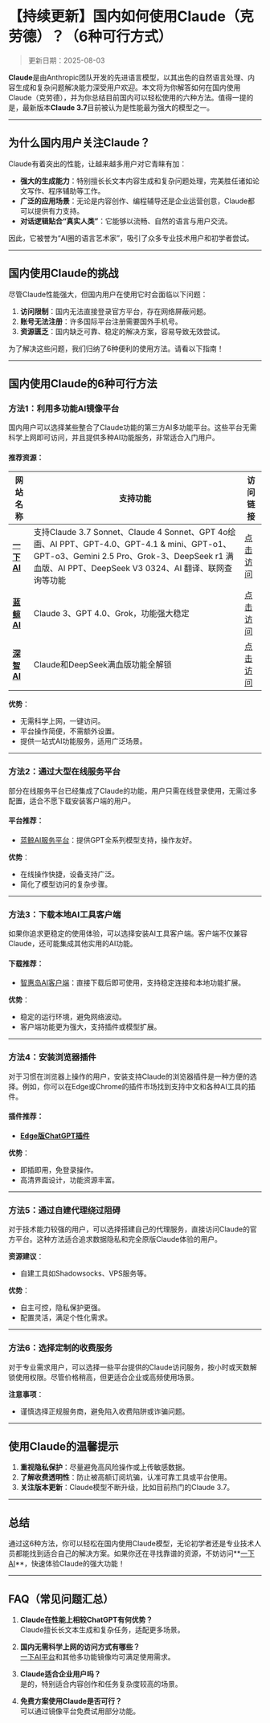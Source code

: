 # **【持续更新】国内如何使用Claude（克劳德）？（6种可行方式）**

> 更新日期：2025-08-03    

**Claude**是由Anthropic团队开发的先进语言模型，以其出色的自然语言处理、内容生成和复杂问题解决能力深受用户欢迎。本文将为你解答如何在国内使用Claude（克劳德），并为你总结目前国内可以轻松使用的六种方法。值得一提的是，最新版本**Claude 3.7**目前被认为是性能最为强大的模型之一。

---

## **为什么国内用户关注Claude？**

Claude有着突出的性能，让越来越多用户对它青睐有加：

- **强大的生成能力**：特别擅长长文本内容生成和复杂问题处理，完美胜任诸如论文写作、程序辅助等工作。
- **广泛的应用场景**：无论是内容创作、编程辅导还是企业运营创意，Claude都可以提供有力支持。
- **对话逻辑贴合“真实人类”**：它能够以流畅、自然的语言与用户交流。

因此，它被誉为“AI圈的语言艺术家”，吸引了众多专业技术用户和初学者尝试。

---

## **国内使用Claude的挑战**

尽管Claude性能强大，但国内用户在使用它时会面临以下问题：

1. **访问限制**：国内无法直接登录官方平台，存在网络屏蔽问题。
2. **账号无法注册**：许多国际平台注册需要国外手机号。
3. **资源匮乏**：国内缺乏可靠、稳定的解决方案，容易导致无效尝试。

为了解决这些问题，我们归纳了6种便利的使用方法。请看以下指南！

---

## **国内使用Claude的6种可行方法**

### **方法1：利用多功能AI镜像平台**

国内用户可以选择某些整合了Claude功能的第三方AI多功能平台。这些平台无需科学上网即可访问，并且提供多种AI功能服务，非常适合入门用户。

#### 推荐资源：
| 网站名称 | 支持功能 | 访问链接 |
| --- | --- | --- |
| **[一下 AI](https://xsimplechat.com)** |  支持Claude 3.7 Sonnet、Claude 4 Sonnet、GPT 4o绘画、AI PPT、GPT-4.0、GPT-4.1 & mini、GPT-o1、GPT-o3、Gemini 2.5 Pro、Grok-3、DeepSeek r1 满血版、AI PPT、DeepSeek V3 0324、AI 翻译、联网查询等功能 | [点击访问](https://xsimplechat.com) |
| **[蓝鲸 AI](https://chat.lanjingai.org/)** | Claude 3、GPT 4.0、Grok，功能强大稳定 | [点击访问](https://chat.lanjingai.org/) |
| **[深智 AI](https://deepseek-free.org/)** | Claude和DeepSeek满血版功能全解锁 | [点击访问](https://deepseek-free.org/) |

**优势**：
- 无需科学上网，一键访问。
- 平台操作简便，不需额外设置。
- 提供一站式AI功能服务，适用广泛场景。

---

### **方法2：通过大型在线服务平台**

部分在线服务平台已经集成了Claude的功能，用户只需在线登录使用，无需过多配置，适合不愿下载安装客户端的用户。

#### 平台推荐：
- [蓝鲸AI服务平台](https://guide1.lanjing.ai)：提供GPT全系列模型支持，操作友好。

**优势**：
- 在线操作快捷，设备支持广泛。
- 简化了模型访问的复杂步骤。

---

### **方法3：下载本地AI工具客户端**

如果你追求更稳定的使用体验，可以选择安装AI工具客户端。客户端不仅兼容Claude，还可能集成其他实用的AI功能。

#### 下载推荐：
- [智惠岛AI客户端](https://xsimplechat.com)：直接下载后即可使用，支持稳定连接和本地功能扩展。

**优势**：
- 稳定的运行环境，避免网络波动。
- 客户端功能更为强大，支持插件或模型扩展。

---

### **方法4：安装浏览器插件**

对于习惯在浏览器上操作的用户，安装支持Claude的浏览器插件是一种方便的选择。例如，你可以在Edge或Chrome的插件市场找到支持中文和各种AI工具的插件。

#### 插件推荐：
- **[Edge版ChatGPT插件](https://xsimplechat.com)**  

**优势**：
- 即插即用，免登录操作。
- 高清界面设计，功能资源丰富。

---

### **方法5：通过自建代理绕过阻碍**

对于技术能力较强的用户，可以选择搭建自己的代理服务，直接访问Claude的官方平台。这种方法适合追求数据隐私和完全原版Claude体验的用户。

**资源建议**：
- 自建工具如Shadowsocks、VPS服务等。

**优势**：
- 自主可控，隐私保护更强。
- 配置灵活，满足个性化需求。

---

### **方法6：选择定制的收费服务**

对于专业需求用户，可以选择一些平台提供的Claude访问服务，按小时或天数解锁使用权限。尽管价格稍高，但更适合企业或高频使用场景。

**注意事项**：
- 谨慎选择正规服务商，避免陷入收费陷阱或诈骗问题。

---

## **使用Claude的温馨提示**

1. **重视隐私保护**：尽量避免高风险操作或上传敏感数据。  
2. **了解收费透明性**：防止被高额订阅坑骗，认准可靠工具或平台使用。  
3. **关注版本更新**：Claude模型不断升级，比如目前热门的Claude 3.7。

---

## **总结**

通过这6种方法，你可以轻松在国内使用Claude模型，无论初学者还是专业技术人员都能找到适合自己的解决方案。如果你还在寻找靠谱的资源，不妨访问**[一下AI](https://xsimplechat.com)**，快速体验Claude的强大功能！

---

## **FAQ（常见问题汇总）**

1. **Claude在性能上相较ChatGPT有何优势？**  
   Claude擅长长文本生成和复杂任务，适配更多场景。

2. **国内无需科学上网的访问方式有哪些？**  
   [一下AI平台](https://chat.lanjingai.org)和其他多功能镜像均可满足使用需求。

3. **Claude适合企业用户吗？**  
   是的，特别适合内容创作和任务复杂度较高的场景。

4. **免费方案使用Claude是否可行？**  
   可以通过镜像平台免费试用部分功能。
